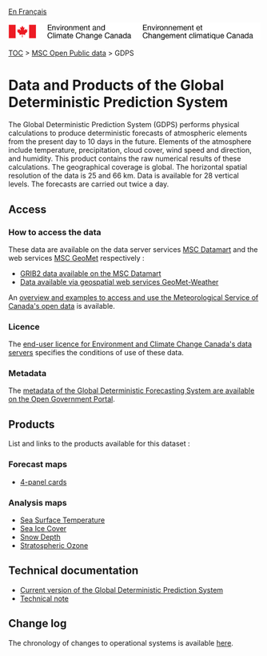 [En Français](readme_gdps_fr.md)

![ECCC logo](../../img_eccc-logo.png)

[TOC](../../readme_en.md) > [MSC Open Public data](../readme_en.md) > GDPS


# Data and Products of the Global Deterministic Prediction System

The Global Deterministic Prediction System (GDPS) performs physical calculations to produce deterministic forecasts of atmospheric elements from the present day to 10 days in the future. Elements of the atmosphere include temperature, precipitation, cloud cover, wind speed and direction, and humidity. This product contains the raw numerical results of these calculations. The geographical coverage is global. The horizontal spatial resolution of the data is 25 and 66 km. Data is available for 28 vertical levels. The forecasts are carried out twice a day.

## Access

### How to access the data

These data are available on the data server services [MSC Datamart](../../msc-datamart/readme_en.md) and the web services [MSC GeoMet](../../msc-geomet/readme_en.md) respectively :

* [GRIB2 data available on the MSC Datamart](readme_gdps-datamart_en.md) 
* [Data available via geospatial web services GeoMet-Weather](../../msc-geomet/readme_en.md)

An [overview and examples to access and use the Meteorological Service of Canada's open data](../../usage/readme_en.md) is available.


### Licence

The [end-user licence for Environment and Climate Change Canada's data servers](../../licence/readme_en.md) specifies the conditions of use of these data.


### Metadata


The [metadata of the Global Deterministic Forecasting System are available on the Open Government Portal](https://open.canada.ca/data/en/dataset/c041e79a-914a-5a4e-a485-9cbc506195df).


## Products

List and links to the products available for this dataset :


### Forecast maps

* [4-panel cards](https://meteo.gc.ca/model_forecast/global_e.html)

### Analysis maps

* [Sea Surface Temperature](https://weather.gc.ca/data/analysis/351_100.gif)
* [Sea Ice Cover](https://weather.gc.ca/data/analysis/350_100.gif)
* [Snow Depth](https://weather.gc.ca/data/analysis/352_100.gif)
* [Stratospheric Ozone](http://es-ee.tor.ec.gc.ca/e/ozone/ozoneworld.htm)

## Technical documentation

* [Current version of the Global Deterministic Prediction System](https://collaboration.cmc.ec.gc.ca/cmc/cmoi/product_guide/docs/tech_specifications/tech_specifications_GDPS_e.pdf)
* [Technical note](https://collaboration.cmc.ec.gc.ca/cmc/cmoi/product_guide/docs/tech_notes/technote_gdps-700_e.pdf)


## Change log

The chronology of changes to operational systems is available [here](https://collaboration.cmc.ec.gc.ca/cmc/cmoi/product_guide/docs/changes_e.html).

